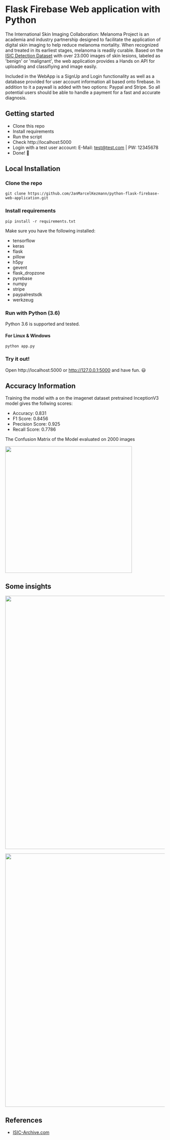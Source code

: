# Flask Firebase Web application with Python
<p>The International Skin Imaging Collaboration: Melanoma Project is an academia and industry partnership designed to facilitate the application of digital skin imaging to help reduce melanoma mortality. When recognized and treated in its earliest stages, melanoma is readily curable. Based on the <a href="https://www.isic-archive.com/#!/onlyHeaderTop/gallery">ISIC Detection Dataset</a> with over 23.000 images of skin lesions, labeled as 'benign' or 'malignant', the web application provides a Hands on API for uploading and classifiying and image easily.</p>
<p>Included in the WebApp is a SignUp and Login functionality as well as a database provided for user account information all based onto firebase. In addition to it a paywall is added with two options: Paypal and Stripe. So all potential users should be able to handle a payment for a fast and accurate diagnosis.</p>

## Getting started

- Clone this repo 
- Install requirements
- Run the script
- Check http://localhost:5000
- Login with a test user account: E-Mail: test@test.com | PW: 12345678
- Done! :tada:


## Local Installation

### Clone the repo
```shell
git clone https://github.com/JanMarcelKezmann/python-flask-firebase-web-application.git
```

### Install requirements

```shell
pip install -r requirements.txt
```

Make sure you have the following installed:
- tensorflow
- keras
- flask
- pillow
- h5py
- gevent
- flask_dropzone
- pyrebase
- numpy
- stripe
- paypalrestsdk
- werkzeug

### Run with Python (3.6)

Python 3.6 is supported and tested.

#### For Linux & Windows
```shell
python app.py
```

### Try it out!

Open http://localhost:5000 or http://127.0.0.1:5000 and have fun. :smiley:

## Accuracy Information

<p>Training the model with a on the imagenet dataset pretrained InceptionV3 model gives the follwing scores:</p>

- Accuracy: 0.831
- F1 Score: 0.8456
- Precision Score: 0.925
- Recall Score: 0.7786

<p>The Confusion Matrix of the Model evaluated on 2000 images</p>
<p align="left">
  <img src="https://user-images.githubusercontent.com/50111329/66696879-30f18c80-ecd0-11e9-9a94-5f6faadca9b3.png" width="400px" alt="">
</p>

## Some insights
<p align="center">
  <img src="https://user-images.githubusercontent.com/50111329/66697454-11f5f900-ecd6-11e9-9895-e1e243105a1d.png" width="800px" alt="">
</p>

<p></p>

<p align="center">
  <img src="https://user-images.githubusercontent.com/50111329/66697537-c001a300-ecd6-11e9-810c-958e35f76d7a.png" width="800px" alt="">
</p>

## References
- <a href="https://www.isic-archive.com/#!/topWithHeader/tightContentTop/about/isicArchive">ISIC-Archive.com</a>
